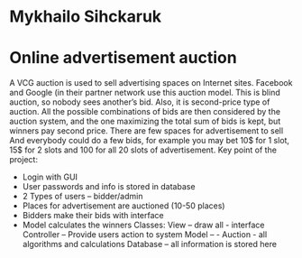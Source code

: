 # Mykhailo Sihckaruk
# Online advertisement auction
A VCG auction is used to sell advertising spaces on Internet sites. Facebook and Google (in their partner network use this auction model. This is blind auction, so nobody sees another’s bid. Also, it is second-price type of auction. All the possible combinations of bids are then considered by the auction system, and the one maximizing the total sum of bids is kept, but winners pay second price. There are few spaces for advertisement to sell And everybody could do a few bids, for example you may bet 10$ for 1 slot, 15$ for 2 slots and 100 for all 20 slots of advertisement. Key point of the project:

- Login with GUI
- User passwords and info is stored in database
- 2 Types of users – bidder/admin
- Places for advertisement are auctioned (10-50 places)
- Bidders make their bids with interface
- Model calculates the winners Classes: View – draw all - interface Controller – Provide users action to system Model – - Auction - all algorithms and calculations Database – all information is stored here